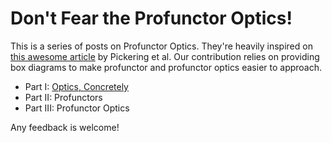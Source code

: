 # Don't Fear the Profunctor Optics!

This is a series of posts on Profunctor Optics. They're heavily inspired on
[this awesome
article](http://www.cs.ox.ac.uk/people/jeremy.gibbons/publications/poptics.pdf)
by Pickering et al. Our contribution relies on providing box diagrams to make
profunctor and profunctor optics easier to approach.

* Part I: [Optics, Concretely](Optics.md)
* Part II: Profunctors
* Part III: Profunctor Optics

Any feedback is welcome!
